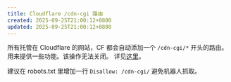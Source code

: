 ```yaml
---
title: Cloudflare /cdn-cgi 路由
created: 2025-09-25T21:00:12+0800
updated: 2025-09-25T21:00:12+0800
---
```



所有托管在 Cloudflare 的网站，CF 都会自动添加一个 `/cdn-cgi/*` 开头的路由。用来提供一些功能。该操作无法关闭。
详见[这里](https://developers.cloudflare.com/fundamentals/reference/cdn-cgi-endpoint/)。

建议在 robots.txt 里增加一行 `Disallow: /cdn-cgi/` 避免机器人抓取。

